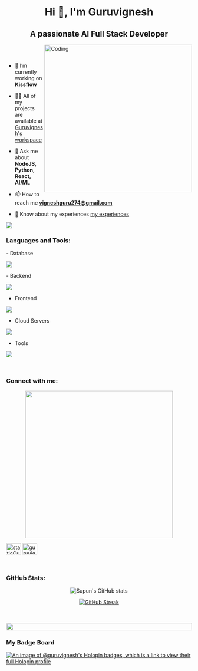 <h1 align="center">Hi 👋, I'm Guruvignesh</h1>
<h2 align="center">A passionate AI Full Stack Developer</h2>

<img align="right" alt="Coding" width="400" src="https://user-images.githubusercontent.com/74038190/229223263-cf2e4b07-2615-4f87-9c38-e37600f8381a.gif">
<br><br>

- 🔭 I’m currently working on **Kissflow**

- 👨‍💻 All of my projects are available at [Guruvignesh's workspace](https://developer-portfolio-jxym.vercel.app/)

- 💬 Ask me about **NodeJS, Python, React, AI/ML**

- 📫 How to reach me **vigneshguru274@gmail.com**

- 📄 Know about my experiences [my experiences](https://linktr.ee/guruvignesh_m)

![](https://komarev.com/ghpvc/?username=staticGuru)
<br>

<h3 align="left">Languages and Tools:</h3>
- Database
<p align="left">
  <a href="https://skillicons.dev">
    <img src="https://skillicons.dev/icons?i=mongodb,mysql,postgresql" />
  </a>
</p>
- Backend
<p align="left">
  <a href="https://skillicons.dev">
    <img src="https://skillicons.dev/icons?i=nodejs,py,prisma,flask,githubactions,graphql,fastapi,express,nestjs,opencv,supabase" />
  </a>
</p>

- Frontend
<p align="left">
  <a href="https://skillicons.dev">
    <img src="https://skillicons.dev/icons?i=ts,js,react,nextjs,redux,tailwind,materialui" />
  </a>
</p>

- Cloud Servers
<p align="left">
  <a href="https://skillicons.dev">
    <img src="https://skillicons.dev/icons?i=azure,aws,gcp,firebase,cloudflare" />
  </a>
</p>

- Tools
<p align="left">
  <a href="https://skillicons.dev">
    <img src="https://skillicons.dev/icons?i=git,github,docker,anaconda,figma,xd,vscode,postman,linux" />
  </a>
</p>

<br/>

  

<h3 align="left">Connect with me:</h3>
<div style="text-align: center;"> 
  <img width="400" src="https://readme-typing-svg.herokuapp.com?font=JetBrains+Mono&weight=600&size=30&duration=3000&color=2AF7B4&width=535&lines=Hi%2C+I'm+Guruvignesh%F0%9F%91%8B;Let's+Connect!"/>
</div>
<p align="left">
<a href="https://linkedin.com/in/guruvignesh-m" target="blank"><img align="center" src="https://raw.githubusercontent.com/rahuldkjain/github-profile-readme-generator/master/src/images/icons/Social/linked-in-alt.svg" alt="staticGuru" height="30" width="40" /></a>
<a href="https://www.youtube.com/@DevtuneAI" target="blank"><img align="center" src="https://raw.githubusercontent.com/rahuldkjain/github-profile-readme-generator/master/src/images/icons/Social/youtube.svg" alt="guruvignesh" height="30" width="40" /></a>
</p>

<br>
<h3 align="left">GitHub Stats:</h3>
<div align="center">
 
![Supun's GitHub stats](https://github-readme-stats.vercel.app/api?username=staticGuru\&theme=midnight-purple\&show_icons=true\&show=reviews,prs_merged,prs_merged_percentage\&hide=contribs,issues)

[![GitHub Streak](https://streak-stats.demolab.com/?user=staticGuru&theme=midnight-purple)](https://git.io/streak-stats)

</div>
<br><br>

<img src="https://i.imgur.com/dBaSKWF.gif" height="20" width="100%">



<h3 align="left">My Badge Board</h3>

[![An image of @guruvignesh's Holopin badges, which is a link to view their full Holopin profile](https://holopin.me/guruvignesh)](https://holopin.io/@guruvignesh)
<br />
<br />
<!--
## Contribution Graph
<p><img align="left" src="https://activity-graph.herokuapp.com/graph?username=staticGuru&theme=github" alt="staticGuru" /></p> 

## GitHub Stats
<p>&nbsp;<img align="center" src="https://github-readme-stats.vercel.app/api?username=staticGuru&show_icons=true&theme=dracula" alt="staticGuru" /></p>

## Top Languages
<p><img align="left" src="https://github-readme-stats.vercel.app/api/top-langs/?username=staticGuru" alt="staticGuru" /></p>
 -->
